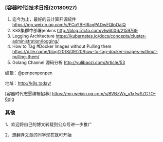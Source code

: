 ### [容器时代]技术日报(20180927)

1. 迄今为止，最好的云计算开源软件 <https://mp.weixin.qq.com/s/FCoYBHIRagPADwEQIpOalQ>
2. K8S集群中部署jenkins <http://blog.51cto.com/ylw6006/2159769>
3. Logging Architecture <https://kubernetes.io/docs/concepts/cluster-administration/logging/>
4. How to Tag #Docker Images without Pulling them <https://dille.name/blog/2018/09/20/how-to-tag-docker-images-without-pulling-them/>
5. Golang Channel 源码分析 <http://yulibaozi.com/Article/53>

编辑：@penpenpenpen

地址：<http://k8s.today/>

[容器时代志愿编辑招募] <https://mp.weixin.qq.com/s/BVBzWx_u1xfwSZGTO-6qlg>

### 其他

1、欢迎将自己的博文转载到公众号进一步推广

2、想翻译文章的同学现在就可开始
